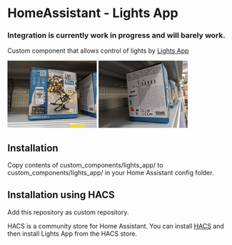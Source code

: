 # HomeAssistant - Lights App

### Integration is currently work in progress and will barely work.

Custom component that allows control of lights by [Lights App](https://play.google.com/store/apps/details?id=com.novolink.lightapp&hl=en_US)

<p float="left">
  <img src="/img/img2.jpeg" width="200" />
  <img src="/img/img1.jpeg" width="200" /> 
</p>

## Installation

Copy contents of custom_components/lights_app/ to custom_components/lights_app/ in your Home Assistant config folder.

## Installation using HACS

Add this repository as custom repository.

HACS is a community store for Home Assistant. You can install [HACS](https://github.com/custom-components/hacs) and then install Lights App from the HACS store.